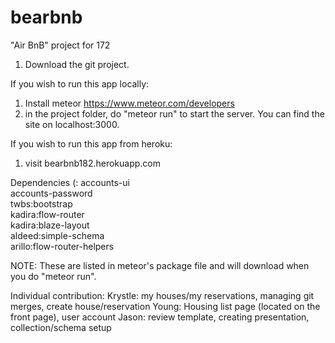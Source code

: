 # bearbnb
"Air BnB" project for 172

1) Download the git project.

If you wish to run this app locally:
1) Install meteor https://www.meteor.com/developers
2) in the project folder, do "meteor run" to start the server. You can find the site on localhost:3000.

If you wish to run this app from heroku:
1) visit bearbnb182.herokuapp.com

Dependencies (: 
accounts-ui  
accounts-password  
twbs:bootstrap  
kadira:flow-router  
kadira:blaze-layout  
aldeed:simple-schema  
arillo:flow-router-helpers  

NOTE: These are listed in meteor's package file and will download when you do "meteor run". 

Individual contribution:
Krystle: my houses/my reservations, managing git merges, create house/reservation
Young: Housing list page (located on the front page), user account
Jason: review template, creating presentation, collection/schema setup
